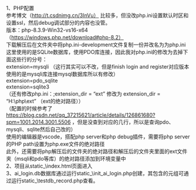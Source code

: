 1、PHP配置  
  参考博文（http://t.csdnimg.cn/3InVu）  比较多，但没改php.ini设置默认时区和设置ssl，然后debug调试部分的内容也没管。  
  版本：php-8.3.9-Win32-vs16-x64（https://windows.php.net/download#php-8.2）  
  下载解压后在文件夹中将php.ini-development文件复制一份并改名为为php.ini  
  这里使用的是SQLite数据库，使用PDO库连接，因此我对php.ini的修改为去掉下面这些行的分号：  
  extension=mysqli （这行其实可以不改，但是finish login and register对应版本使用的是mysqli库连接mysql数据库所以有修改）  
  extension=pdo_sqlite   
  extension=sqlite3  
  （还有修改php.ini：;extension_dir = “ext” 修改为 extension_dir = “H:\php\ext” （ext的绝对路径））  
  （配置的时候参考了 https://blog.csdn.net/qq_37215621/article/details/126861680?spm=1001.2014.3001.5506 ，但是没查到对应的几行，所以是查询pdo、mysqli、sqlite然后自己改的）  
  使用的编辑器是vscode，搭配php server和php debug插件，需要将php server的PHP path设置为php.exe文件的绝对路径  
  此外，还需要将php解压后的文件夹的绝对路径和解压后的文件夹里面的ext文件夹（msqli和pdo等库）的绝对路径添加到环境变量中  
2、项目从static_\index.html页面进入  
3、ai_login.db数据库通过运行static_\init_ai_login.php创建，其包含的元组可通过运行static_\testdb_record.php查看。  
